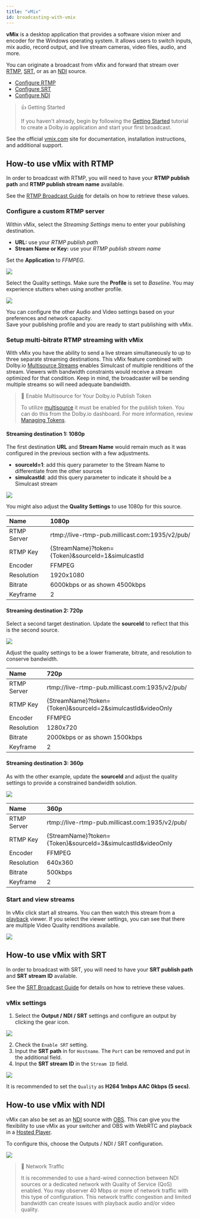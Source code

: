 ```yaml
---
title: "vMix"
id: broadcasting-with-vmix
---
```

**vMix** is a desktop application that provides a software vision mixer and encoder for the Windows operating system. It allows users to switch inputs, mix audio, record output, and live stream cameras, video files, audio, and more. 

You can originate a broadcast from vMix and forward that stream over [RTMP](/millicast/using-rtmp-and-rtmps.md), [SRT](/millicast/using-srt.md), or as an [NDI](/millicast/using-ndi.md) source.

- [Configure RTMP](/millicast/broadcasting-with-vmix#how-to-use-vmix-with-rtmp)
- [Configure SRT](/millicast/broadcasting-with-vmix#how-to-use-vmix-with-srt)
- [Configure NDI](/millicast/broadcasting-with-vmix#how-to-use-vmix-with-ndi)

> 👍 Getting Started
> 
> If you haven't already, begin by following the [Getting Started](/millicast/getting-started.md) tutorial to create a Dolby.io application and start your first broadcast.

See the official [vmix.com](https://vmix.com) site for documentation, installation instructions, and additional support.

## How-to use vMix with RTMP

In order to broadcast with RTMP, you will need to have your **RTMP publish path** and **RTMP publish stream name** available.

See the [RTMP Broadcast Guide](/millicast/using-rtmp-and-rtmps.md#how-to-find-your-rtmp-publish-url) for details on how to retrieve these values.

### Configure a custom RTMP server

Within vMix, select the _Streaming Settings_ menu to enter your publishing destination.

- **URL:** use your _RTMP publish path_
- **Stream Name or Key:** use your _RTMP publish stream name_

Set the **Application** to _FFMPEG_.


![](https://cdn.TODO.io/docs/readme/0f8d586-vMix_RTMP_settings.png)



Select the Quality settings. Make sure the **Profile** is set to _Baseline_. You may experience stutters when using another profile.


![](https://cdn.TODO.io/docs/readme/a45da15-vMix2.png)



You can configure the other Audio and Video settings based on your preferences and network capacity.  
Save your publishing profile and you are ready to start publishing with vMix.

### Setup multi-bitrate RTMP streaming with vMix

With vMix you have the ability to send a live stream simultaneously to up to three separate streaming destinations. This vMix feature combined with Dolby.io [Multisource Streams](/millicast/multi-source-broadcasting.md) enables Simulcast of multiple renditions of the stream. Viewers with bandwidth constraints would receive a stream optimized for that condition. Keep in mind, the broadcaster will be sending multiple streams so will need adequate bandwidth.

> 📘 Enable Multisource for Your Dolby.io Publish Token
> 
> To utilize [multisource](/millicast/multi-source-broadcasting.md) it must be enabled for the publish token. You can do this from the Dolby.io dashboard. For more information, review [Managing Tokens](/millicast/managing-your-tokens.md).

#### Streaming destination 1: 1080p

The first destination **URL** and **Stream Name** would remain much as it was configured in the previous section with a few adjustments.

- **sourceId=1**: add this query parameter to the Stream Name to differentiate from the other sources
- **simulcastId**: add this query parameter to indicate it should be a Simulcast stream


![](https://cdn.TODO.io/docs/readme/7e2ecf5-vMixMBR1.png)



You might also adjust the **Quality Settings** to use 1080p for this source.

| Name        | 1080p                                             |
| :---------- | :------------------------------------------------ |
| RTMP Server | rtmp://live-rtmp-pub.millicast.com:1935/v2/pub/   |
| RTMP Key    | {StreamName}?token={Token}&sourceId=1&simulcastId |
| Encoder     | FFMPEG                                            |
| Resolution  | 1920x1080                                         |
| Bitrate     | 6000kbps or as shown 4500kbps                     |
| Keyframe    | 2                                                 |

#### Streaming destination 2: 720p

Select a second target destination. Update the **sourceId** to reflect that this is the second source.


![](https://cdn.TODO.io/docs/readme/382d056-vMixMBR2.png)



Adjust the quality settings to be a lower framerate, bitrate, and resolution to conserve bandwidth.

| Name        | 720p                                                        |
| :---------- | :---------------------------------------------------------- |
| RTMP Server | rtmp://live-rtmp-pub.millicast.com:1935/v2/pub/             |
| RTMP Key    | {StreamName}?token={Token}&sourceId=2&simulcastId&videoOnly |
| Encoder     | FFMPEG                                                      |
| Resolution  | 1280x720                                                    |
| Bitrate     | 2000kbps or as shown 1500kbps                               |
| Keyframe    | 2                                                           |

#### Streaming destination 3: 360p

As with the other example, update the **sourceId** and adjust the quality settings to provide a constrained bandwidth solution.


![](https://cdn.TODO.io/docs/readme/4917d44-vMixMBR3.png)



| Name        | 360p                                                        |
| :---------- | :---------------------------------------------------------- |
| RTMP Server | rtmp://live-rtmp-pub.millicast.com:1935/v2/pub/             |
| RTMP Key    | {StreamName}?token={Token}&sourceId=3&simulcastId&videoOnly |
| Encoder     | FFMPEG                                                      |
| Resolution  | 640x360                                                     |
| Bitrate     | 500kbps                                                     |
| Keyframe    | 2                                                           |

### Start and view streams

In vMix click start all streams. You can then watch this stream from a [playback](/millicast/playback.md) viewer. If you select the viewer settings, you can see that there are multiple Video Quality renditions available.


![](https://cdn.TODO.io/docs/readme/172b441-vMixABR4.png)



## How-to use vMix with SRT

In order to broadcast with SRT, you will need to have your **SRT publish path** and **SRT stream ID** available.

See the [SRT Broadcast Guide](/millicast/using-srt.md) for details on how to retrieve these values.

### vMix settings

1. Select the **Output / NDI / SRT** settings and configure an output by clicking the gear icon.


![](https://cdn.TODO.io/docs/readme/0dfb241-vmix-srt-settings.png)



2. Check the `Enable SRT` setting.
3. Input the **SRT path** in for `Hostname`. The `Port` can be removed and put in the additional field.
4. Input the **SRT stream ID** in the `Stream ID` field.


![](https://cdn.TODO.io/docs/readme/d46cc52-vmix-srt-settings-paths.png)



It is recommended to set the `Quality` as **H264 1mbps AAC 0kbps (5 secs)**.

## How-to use vMix with NDI

vMix can also be set as an [NDI](/millicast/using-ndi.md) source with [OBS](/millicast/using-obs.md). This can give you the flexibility to use vMix as your switcher and OBS with WebRTC and playback in a [Hosted Player](/millicast/hosted-viewer.md).

To configure this, choose the Outputs / NDI / SRT configuration.


![](https://cdn.TODO.io/docs/readme/05de086-vMix_NDI.png)



> 🚧 Network Traffic
> 
> It is recommended to use a hard-wired connection between NDI sources or a dedicated network with Quality of Service (QoS) enabled. You may observer 40 Mbps or more of network traffic with this type of configuration. This network traffic congestion and limited bandwidth can create issues with playback audio and/or video quality.
